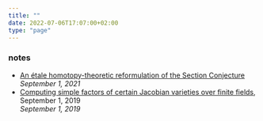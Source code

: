 ```yaml
---
title: ""
date: 2022-07-06T17:07:00+02:00
type: "page"
---
```


### notes
* [An étale homotopy-theoretic reformulation of the Section Conjecture](https://github.com/tholzschuh/uni-files/raw/master/articles/reformulation.pdf)
<br> <em>September 1, 2021</em>
* [Computing simple factors of certain Jacobian varieties over finite fields](https://github.com/tholzschuh/uni-files/raw/master/articles/computing-simple-factors-of-certain-jacobian-varieties.pdf), September 1, 2019
<br> <em>September 1, 2019</em>

